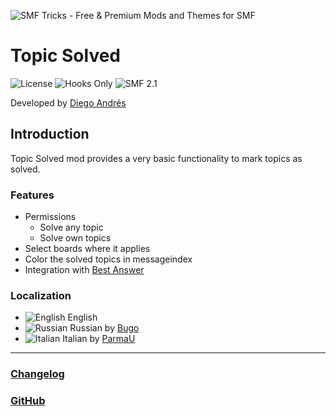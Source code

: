 ![SMF Tricks - Free & Premium Mods and Themes for SMF](https://smftricks.com/logos/logo.png)

# Topic Solved
![License](https://img.shields.io/badge/License-MIT-248049) ![Hooks Only](https://img.shields.io/badge/Hooks%20Only-Yes-6041a3) ![SMF 2.1](https://img.shields.io/badge/SMF-2.1-3f73a0)

Developed by [Diego Andrés](https://github.com/DiegoAndresCortes)

## Introduction
Topic Solved mod provides a very basic functionality to mark topics as solved.

### Features
- Permissions
  - Solve any topic
  - Solve own topics
- Select boards where it applies
- Color the solved topics in messageindex
- Integration with [Best Answer](https://github.com/SychO9/smf-best-answer)

### Localization
- ![English](https://www.simplemachines.org/site_images/lang/english.gif) English
- ![Russian](https://www.simplemachines.org/site_images/lang/russian.gif) Russian by [Bugo](https://www.simplemachines.org/community/index.php?action=profile;u=229017)
- ![Italian](https://www.simplemachines.org/site_images/lang/italian.gif) Italian by [ParmaU](https://github.com/ParmaU)

---
### [Changelog](https://github.com/SMFTricks/Topic-Solved/blob/main/CHANGELOG.md)
### [GitHub](https://github.com/SMFTricks/Topic-Solved)